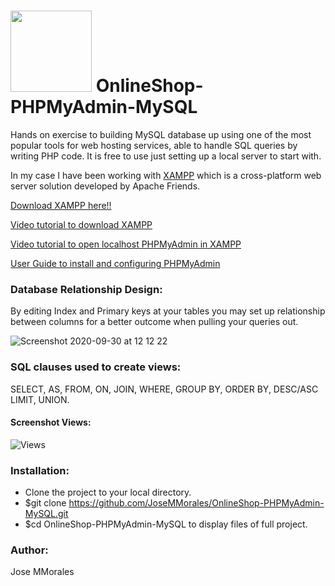 # <img src="https://user-images.githubusercontent.com/43299285/94676367-8678dc00-031b-11eb-9b7e-070b791d913f.png" width="130" /> OnlineShop-PHPMyAdmin-MySQL

Hands on exercise to building MySQL database up using one of the most popular tools for web hosting services, able to handle SQL queries by writing PHP code. It is free to use just setting up a local server to start with. 

In my case I have been working with [XAMPP](https://www.youtube.com/watch?time_continue=1&v=h6DEDm7C37A&feature=emb_logo) which is a cross-platform web server solution developed by Apache Friends. 

[Download XAMPP here!!](https://www.apachefriends.org/index.html)

[Video tutorial to download XAMPP](http://bit.ly/INSTALLXAMPPVID)

[Video tutorial to open localhost PHPMyAdmin in XAMPP](https://www.youtube.com/watch?v=8HQIsdyf9xc)

[User Guide to install and configuring PHPMyAdmin](https://docs.phpmyadmin.net/en/latest/user.html)

### Database Relationship Design:
By editing Index and Primary keys at your tables you may set up relationship between columns for a better outcome when pulling your queries out.

![Screenshot 2020-09-30 at 12 12 22](https://user-images.githubusercontent.com/43299285/94672937-46632a80-0316-11eb-98ff-1fb191632804.png)

### SQL clauses used to create views:

SELECT, AS, FROM, ON, JOIN, WHERE, GROUP BY, ORDER BY, DESC/ASC LIMIT, UNION.

#### Screenshot Views:
![Views](https://user-images.githubusercontent.com/43299285/94678274-7f9f9880-031e-11eb-96af-bfab7ca86643.jpg)

### Installation:
* Clone the project to your local directory.
* $git clone https://github.com/JoseMMorales/OnlineShop-PHPMyAdmin-MySQL.git
* $cd OnlineShop-PHPMyAdmin-MySQL to display files of full project.

### Author:
Jose MMorales
